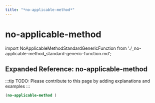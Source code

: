 ```yaml
---
title: "*no-applicable-method*"
---
```


# no-applicable-method

import NoApplicableMethodStandardGenericFunction from './_no-applicable-method_standard-generic-function.md';

<NoApplicableMethodStandardGenericFunction />

## Expanded Reference: no-applicable-method

:::tip
TODO: Please contribute to this page by adding explanations and examples
:::

```lisp
(no-applicable-method )
```
